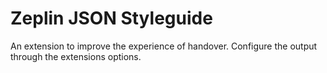# Zeplin JSON Styleguide
An extension to improve the experience of handover. Configure the output through the extensions options.
